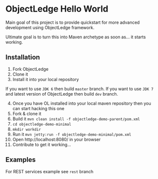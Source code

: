 ObjectLedge Hello World
=======================

Main goal of this project is to provide quickstart for more advanced development using ObjectLedge framework.

Ultimate goal is to turn this into Maven archetype as soon as... it starts working.

Installation
-------------
1. Fork ObjectLedge
2. Clone it
3. Install it into your local repository

If you want to use `JDK 6` then build `master` branch.
If you want to use `JDK 7` and latest version of ObjectLedge then build `dev` branch.

4. Once you have OL installed into your local maven repository then you can start hacking this one
5. Fork & clone it
6. Build it `mvn clean install -f objectledge-demo-parent/pom.xml`
7. `cd objectledge-demo-minimal`
8. `mkdir workdir`
9. Run it `mvn jetty:run -f objectledge-demo-minimal/pom.xml`
10. Open http://localhost:8080/ in your browser
11. Contribute to get it working...


Examples
------------
For REST services example see `rest` branch